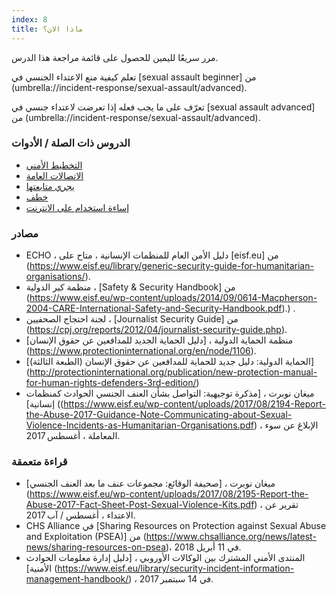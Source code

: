 ```yaml
---
index: 8
title: ماذا الان؟
---
```

مرر سريعًا لليمين للحصول على قائمة مراجعة هذا الدرس.

تعلم كيفية منع الاعتداء الجنسي في [sexual assault beginner] من (umbrella://incident-response/sexual-assault/advanced).

تعرّف على ما يجب فعله إذا تعرضت لاعتداء جنسي في  [sexual assault advanced] من (umbrella://incident-response/sexual-assault/advanced).

### الدروس ذات الصلة / الأدوات

*   [التخطيط الأمني](umbrella://assess-your-risk/security-planning)
*   [الاتصالات العامة](umbrella://work/public-communications)
*   [يجري متابعتها](umbrella://work/being-followed)
*   [خطف](umbrella://incident-response/kidnapping/beginner)
*   [إساءة استخدام على الانترنت ](umbrella://communications/online-abuse)

### مصادر

*   ECHO ، دليل الأمن العام للمنظمات الإنسانية ، متاح على [eisf.eu] من (https://www.eisf.eu/library/generic-security-guide-for-humanitarian-organisations/).
*   منظمة كير الدولية ، [Safety & Security Handbook] من (https://www.eisf.eu/wp-content/uploads/2014/09/0614-Macpherson-2004-CARE-International-Safety-and-Security-Handbook.pdf).) .
*   لجنة احتجاج الصحفيين ،  [Journalist Security Guide] من (https://cpj.org/reports/2012/04/journalist-security-guide.php).
*   منظمة الحماية الدولية ، [دليل الحماية الجديد للمدافعين عن حقوق الإنسان] (https://www.protectioninternational.org/en/node/1106).
*   [الحماية الدولية: دليل جديد للحماية للمدافعين عن حقوق الإنسان (الطبعة الثالثة)] (http://protectioninternational.org/publication/new-protection-manual-for-human-rights-defenders-3rd-edition/)
*   ميغان نوبرت ، [مذكرة توجيهية: التواصل بشأن العنف الجنسي
الحوادث كمنظمات إنسانية] ((https://www.eisf.eu/wp-content/uploads/2017/08/2194-Report-the-Abuse-2017-Guidance-Note-Communicating-about-Sexual-Violence-Incidents-as-Humanitarian-Organisations.pdf) ، الإبلاغ عن سوء المعاملة ، أغسطس 2017.

### قراءة متعمقة

*   ميغان نوبرت ، [صحيفة الوقائع: مجموعات عنف ما بعد العنف الجنسي] (https://www.eisf.eu/wp-content/uploads/2017/08/2195-Report-the-Abuse-2017-Fact-Sheet-Post-Sexual-Violence-Kits.pdf) ، تقرير عن الاعتداء ، أغسطس / آب 2017.
*   CHS Alliance في   [Sharing Resources on Protection against Sexual Abuse and Exploitation (PSEA)] من (https://www.chsalliance.org/news/latest-news/sharing-resources-on-psea)، في 11 أبريل 2018.
*   المنتدى الأمني المشترك بين الوكالات الأوروبي ، [دليل إدارة معلومات الحوادث الأمنية] (https://www.eisf.eu/library/security-incident-information-management-handbook/) ، في 14 سبتمبر 2017.
